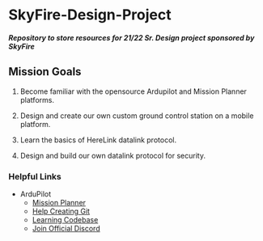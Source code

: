 # SkyFire-Design-Project
##### Repository to store resources for 21/22 Sr. Design project sponsored by SkyFire 

## Mission Goals
1. Become familiar with the opensource Ardupilot and Mission Planner platforms. 

2. Design and create our own custom ground control station on a mobile platform.

3. Learn the basics of HereLink datalink protocol.
 
4. Design and build our own datalink protocol for security.

### Helpful Links
- ArduPilot
    - [Mission Planner](https://ardupilot.org/planner/index.html)
    - [Help Creating Git](https://ardupilot.org/dev/docs/where-to-get-the-code.html)
    - [Learning Codebase](https://ardupilot.org/dev/docs/learning-the-ardupilot-codebase.html)
    - [Join Official Discord](https://discord.com/invite/zT2DCxn)

